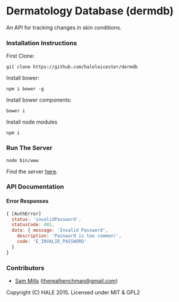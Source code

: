 # Dermatology Database (dermdb)

An API for tracking changes in skin conditions.

### Installation Instructions

First Clone:
```
git clone https://github.com/haleleicester/dermdb
```

Install bower:
```
npm i bower -g
```

Install bower components:
```
bower i
```

Install node modules
```
npm i
```

### Run The Server

```
node bin/www
```

Find the server [here](http://localhost:3000).

### API Documentation

#### Error Responses

```js
{ [AuthError]
  status: 'invalidPassword',
  statusCode: 401,
  data: { message: 'Invalid Password',
    description: 'Password is too common!',
    code: 'E_INVALID_PASSWORD' 
  } 
}
```

### Contributors
* [Sam Mills](https://github.com/hunchmun) (therealhenchman@gmail.com)

Copyright (C) HALE 2015. Licensed under MIT & GPL2
